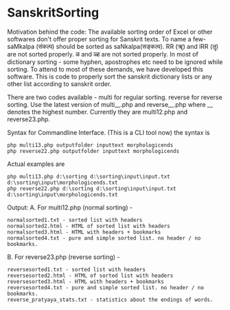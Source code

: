 SanskritSorting
===============

Motivation behind the code:
The available sorting order of Excel or other softwares don't offer proper sorting for Sanskrit texts.
To name a few- 
saMkalpa (संकल्प) should be sorted as saNkalpa(सङ्कल्प).
RR (ॠ) and lRR (लॄ) are not sorted properly. 
ळ and ळ्ह are not sorted properly.
In most of dictionary sorting - some hyphen, apostrophes etc need to be ignored while sorting.
To attend to most of these demands, we have developed this software.
This is code to properly sort the sanskrit dictionary lists or any other list according to sanskrit order.

There are two codes available - multi for regular sorting. reverse for reverse sorting.
Use the latest version of multi__.php and reverse__.php where __ denotes the highest number.
Currently they are multi12.php and reverse23.php.

Syntax for Commandline Interface. (This is a CLI tool now)
the syntax is 
```
php multi13.php outputfolder inputtext morphologicends
php reverse22.php outputfolder inputtext morphologicends
```

Actual examples are 
```
php multi13.php d:\sorting d:\sorting\input\input.txt d:\sorting\input\morphologicends.txt
php reverse22.php d:\sorting d:\sorting\input\input.txt d:\sorting\input\morphologicends.txt
```

Output:
A. For multi12.php (normal sorting) -
```
normalsorted1.txt - sorted list with headers
normalsorted2.html - HTML of sorted list with headers
normalsorted3.html - HTML with headers + bookmarks
normalsorted4.txt - pure and simple sorted list. no header / no bookmarks.
```

B. For reverse23.php (reverse sorting) -
```
reversesorted1.txt - sorted list with headers
reversesorted2.html - HTML of sorted list with headers
reversesorted3.html - HTML with headers + bookmarks
reversesorted4.txt - pure and simple sorted list. no header / no bookmarks.
reverse_pratyaya_stats.txt - statistics about the endings of words.
```
